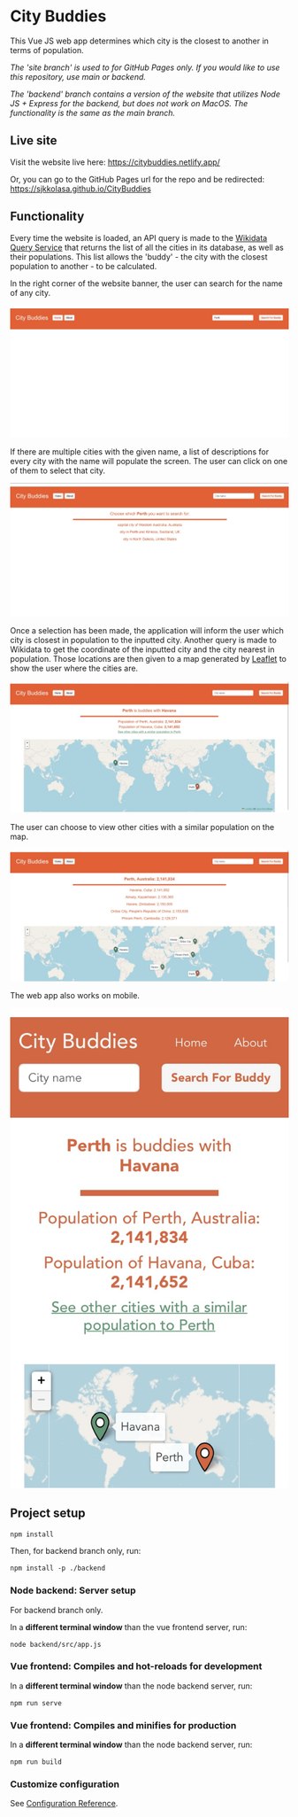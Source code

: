 # City Buddies

This Vue JS web app determines which city is the closest to another in terms of population.

_The 'site branch' is used to for GitHub Pages only. If you would like to use this repository, use main or backend._

_The 'backend' branch contains a version of the website that utilizes Node JS + Express for the backend, but does not work on MacOS. The functionality is the same as the main branch._

## Live site

Visit the website live here: https://citybuddies.netlify.app/

Or, you can go to the GitHub Pages url for the repo and be redirected: https://sjkkolasa.github.io/CityBuddies

## Functionality

Every time the website is loaded, an API query is made to the [Wikidata Query Service](https://query.wikidata.org/) that returns the list of all the cities in its database, as well as their populations. This list allows the 'buddy' - the city with the closest population to another - to be calculated.

In the right corner of the website banner, the user can search for the name of any city.

![City Search](images/search.jpg)

If there are multiple cities with the given name, a list of descriptions for every city with the name will populate the screen. The user can click on one of them to select that city.

![Disambiguation](images/disambiguation.jpg)

Once a selection has been made, the application will inform the user which city is closest in population to the inputted city. Another query is made to Wikidata to get the coordinate of the inputted city and the city nearest in population. Those locations are then given to a map generated by [Leaflet](https://leafletjs.com/) to show the user where the cities are.

![Buddy Match](images/match.jpg)

The user can choose to view other cities with a similar population on the map.

![Other Buddies](images/other-buddies.jpg)

The web app also works on mobile.

![Mobile](images/mobile.jpg)

## Project setup

```
npm install
```

Then, for backend branch only, run:

```
npm install -p ./backend
```

### Node backend: Server setup

For backend branch only.

In a **different terminal window** than the vue frontend server, run:

```
node backend/src/app.js
```

### Vue frontend: Compiles and hot-reloads for development

In a **different terminal window** than the node backend server, run:

```
npm run serve
```

### Vue frontend: Compiles and minifies for production

In a **different terminal window** than the node backend server, run:

```
npm run build
```

### Customize configuration

See [Configuration Reference](https://cli.vuejs.org/config/).
